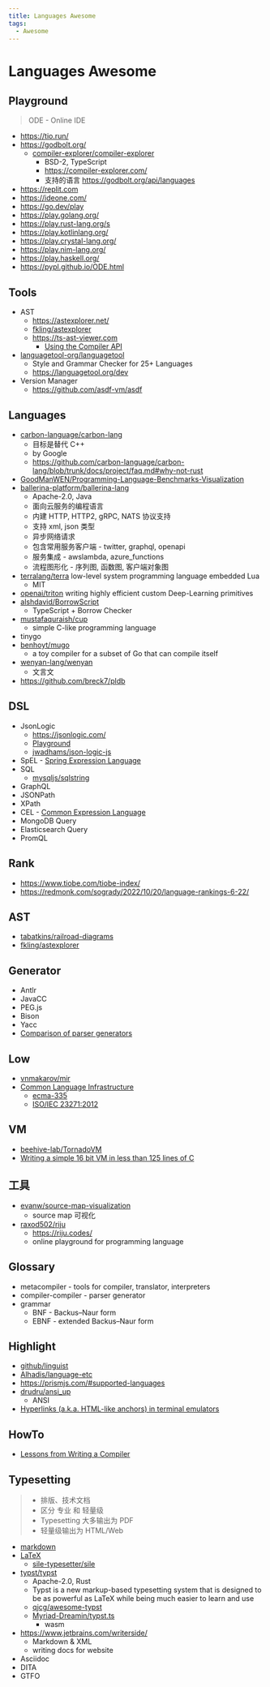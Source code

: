 ```yaml
---
title: Languages Awesome
tags:
  - Awesome
---
```


# Languages Awesome

## Playground

> ODE - Online IDE

- https://tio.run/
- https://godbolt.org/
  - [compiler-explorer/compiler-explorer](https://github.com/compiler-explorer/compiler-explorer)
    - BSD-2, TypeScript
    - https://compiler-explorer.com/
    - 支持的语言 https://godbolt.org/api/languages
- https://replit.com
- https://ideone.com/
- https://go.dev/play
- https://play.golang.org/
- https://play.rust-lang.org/s
- https://play.kotlinlang.org/
- https://play.crystal-lang.org/
- https://play.nim-lang.org/
- https://play.haskell.org/
- https://pypl.github.io/ODE.html

## Tools

- AST
  - https://astexplorer.net/
  - [fkling/astexplorer](https://github.com/fkling/astexplorer)
  - https://ts-ast-viewer.com
    - [Using the Compiler API](https://github.com/microsoft/TypeScript/wiki/Using-the-Compiler-API)
- [languagetool-org/languagetool](https://github.com/languagetool-org/languagetool)
  - Style and Grammar Checker for 25+ Languages
  - https://languagetool.org/dev
- Version Manager
  - https://github.com/asdf-vm/asdf

## Languages

- [carbon-language/carbon-lang](https://github.com/carbon-language/carbon-lang)
  - 目标是替代 C++
  - by Google
  - https://github.com/carbon-language/carbon-lang/blob/trunk/docs/project/faq.md#why-not-rust
- [GoodManWEN/Programming-Language-Benchmarks-Visualization](https://github.com/GoodManWEN/Programming-Language-Benchmarks-Visualization)
- [ballerina-platform/ballerina-lang](https://github.com/ballerina-platform/ballerina-lang)
  - Apache-2.0, Java
  - 面向云服务的编程语言
  - 内建 HTTP, HTTP2, gRPC, NATS 协议支持
  - 支持 xml, json 类型
  - 异步网络请求
  - 包含常用服务客户端 - twitter, graphql, openapi
  - 服务集成 - awslambda, azure_functions
  - 流程图形化 - 序列图, 函数图, 客户端对象图
- [terralang/terra](https://github.com/terralang/terra)
  low-level system programming language embedded Lua
  - MIT
- [openai/triton](https://github.com/openai/triton)
  writing highly efficient custom Deep-Learning primitives
- [alshdavid/BorrowScript](https://github.com/alshdavid/BorrowScript)
  - TypeScript + Borrow Checker
- [mustafaquraish/cup](https://github.com/mustafaquraish/cup)
  - simple C-like programming language
- tinygo
- [benhoyt/mugo](https://github.com/benhoyt/mugo)
  - a toy compiler for a subset of Go that can compile itself
- [wenyan-lang/wenyan](https://github.com/wenyan-lang/wenyan)
  - 文言文
- https://github.com/breck7/pldb

## DSL

- JsonLogic
  - https://jsonlogic.com/
  - [Playground](https://jsonlogic.com/play.html)
  - [jwadhams/json-logic-js](https://github.com/jwadhams/json-logic-js)
- SpEL - [Spring Expression Language](http://docs.spring.io/spring/docs/current/spring-framework-reference/html/expressions.html)
- SQL
  - [mysqljs/sqlstring](https://github.com/mysqljs/sqlstring)
- GraphQL
- JSONPath
- XPath
- CEL - [Common Expression Language](https://github.com/google/cel-spec)
- MongoDB Query
- Elasticsearch Query
- PromQL

## Rank

- https://www.tiobe.com/tiobe-index/
- https://redmonk.com/sogrady/2022/10/20/language-rankings-6-22/

## AST

- [tabatkins/railroad-diagrams](https://github.com/tabatkins/railroad-diagrams)
- [fkling/astexplorer](https://github.com/fkling/astexplorer)

## Generator

- Antlr
- JavaCC
- PEG.js
- Bison
- Yacc
- [Comparison of parser generators](https://en.wikipedia.org/wiki/Comparison_of_parser_generators)

## Low

- [vnmakarov/mir](https://github.com/vnmakarov/mir)
- [Common Language Infrastructure](https://en.wikipedia.org/wiki/Common_Language_Infrastructure)
  - [ecma-335](https://www.ecma-international.org/publications-and-standards/standards/ecma-335/)
  - [ISO/IEC 23271:2012](https://www.iso.org/standard/58046.html)

## VM

- [beehive-lab/TornadoVM](https://github.com/beehive-lab/TornadoVM)
- [Writing a simple 16 bit VM in less than 125 lines of C](https://www.andreinc.net/2021/12/01/writing-a-simple-vm-in-less-than-125-lines-of-c)

## 工具

- [evanw/source-map-visualization](https://github.com/evanw/source-map-visualization)
  - source map 可视化
- [raxod502/riju](https://github.com/raxod502/riju)
  - https://riju.codes/
  - online playground for programming language

## Glossary

- metacompiler - tools for compiler, translator, interpreters
- compiler-compiler - parser generator
- grammar
  - BNF - Backus–Naur form
  - EBNF - extended Backus–Naur form

## Highlight

- [github/linguist](https://github.com/github/linguist)
- [Alhadis/language-etc](https://github.com/Alhadis/language-etc)
- https://prismjs.com/#supported-languages
- [drudru/ansi_up](https://github.com/drudru/ansi_up)
  - ANSI
- [Hyperlinks (a.k.a. HTML-like anchors) in terminal emulators](https://gist.github.com/egmontkob/eb114294efbcd5adb1944c9f3cb5feda)

## HowTo

- [Lessons from Writing a Compiler](https://borretti.me/article/lessons-writing-compiler)

## Typesetting

> - 排版、技术文档
> - 区分 专业 和 轻量级
> - Typesetting 大多输出为 PDF
> - 轻量级输出为 HTML/Web

- [markdown](./markdown/README.md)
- [LaTeX](./tex/README.md)
  - [sile-typesetter/sile](https://github.com/sile-typesetter/sile)
- [typst/typst](https://github.com/typst/typst)
  - Apache-2.0, Rust
  - Typst is a new markup-based typesetting system that is designed to be as powerful as LaTeX while being much easier to learn and use
  - [qjcg/awesome-typst](https://github.com/qjcg/awesome-typst)
  - [Myriad-Dreamin/typst.ts](https://github.com/Myriad-Dreamin/typst.ts)
    - wasm
- https://www.jetbrains.com/writerside/
  - Markdown & XML
  - writing docs for website
- Asciidoc
- DITA
- GTFO
